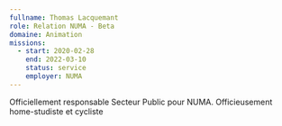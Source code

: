 ```yaml
---
fullname: Thomas Lacquemant
role: Relation NUMA - Beta
domaine: Animation
missions:
  - start: 2020-02-28
    end: 2022-03-10
    status: service
    employer: NUMA
---
```


Officiellement responsable Secteur Public pour NUMA.
Officieusement home-studiste et cycliste 
